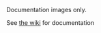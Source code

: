 Documentation images only.

See [the wiki](https://github.com/inbeacon/InbeaconSdk-IOS/wiki) for documentation

